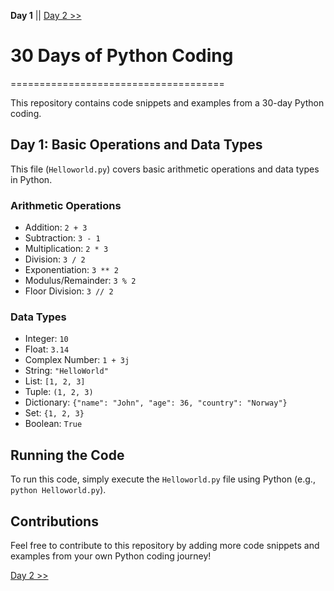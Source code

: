 <b>Day 1</b> || [Day 2 >>](../Day_2/)

# 30 Days of Python Coding
=====================================

This repository contains code snippets and examples from a 30-day Python coding.

## Day 1: Basic Operations and Data Types

This file (`Helloworld.py`) covers basic arithmetic operations and data types in Python.

### Arithmetic Operations

* Addition: `2 + 3`
* Subtraction: `3 - 1`
* Multiplication: `2 * 3`
* Division: `3 / 2`
* Exponentiation: `3 ** 2`
* Modulus/Remainder: `3 % 2`
* Floor Division: `3 // 2`

### Data Types

* Integer: `10`
* Float: `3.14`
* Complex Number: `1 + 3j`
* String: `"HelloWorld"`
* List: `[1, 2, 3]`
* Tuple: `(1, 2, 3)`
* Dictionary: `{"name": "John", "age": 36, "country": "Norway"}`
* Set: `{1, 2, 3}`
* Boolean: `True`

## Running the Code

To run this code, simply execute the `Helloworld.py` file using Python (e.g., `python Helloworld.py`).

## Contributions

Feel free to contribute to this repository by adding more code snippets and examples from your own Python coding journey!

[Day 2 >>](../Day_2/)
